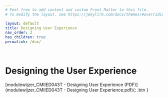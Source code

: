 ```yaml
---
# Feel free to add content and custom Front Matter to this file.
# To modify the layout, see https://jekyllrb.com/docs/themes/#overriding-theme-defaults

layout: default
title: Designing User Experience
nav_order: 3
has_children: true
permalink: /dux/

---
```


# Designing the User Experience

[modulewijzer_CMIIED043T - Designing User Experience (PDF)](modulewijzer_CMIIED043T - Designing User Experience.pdf){: .btn }


